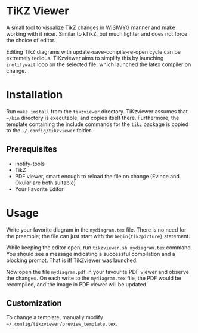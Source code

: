 # TiKZ Viewer

A small tool to visualize TikZ changes in WISIWYG manner and make working with it nicer.
Similar to kTikZ, but much lighter and does not force the choice of editor.

Editing TikZ diagrams with update-save-compile-re-open cycle can be extremely tedious.
TiKzviewer aims to simplify this by launching `inotifywait` loop on the selected file,
which launched the latex compiler on change.

# Installation

Run `make install` from the `tikzviewer` directory.
TiKzviewer assumes that `~/bin` directory is executable, and copies itself there.
Furthermore, the template containing the include commands for the `tikz` package
is copied to the `~/.config/tikzviewer` folder.

## Prerequisites

 * inotify-tools
 * TikZ
 * PDF viewer, smart enough to reload the file on change (Evince and Okular are both suitable)
 * Your Favorite Editor

# Usage

Write your favorite diagram in the `mydiagram.tex` file.
There is no need for the preamble; the file can just start with the `begin{tikzpicture}` statement.

While keeping the editor open, run `tikzviewer.sh mydiagram.tex` command.
You should see a message indicating a successful compilation and a blocking prompt.
That is it! TikZviewer was launched.

Now open the file `mydiagram.pdf` in your favourite PDF viewer and observe the changes.
On each write to the `mydiagram.tex` file, the PDF would be recompiled, and the image in PDF viewer will be updated.

## Customization

To change a template, manually modify `~/.config/tikzviewer/preview_template.tex`.
